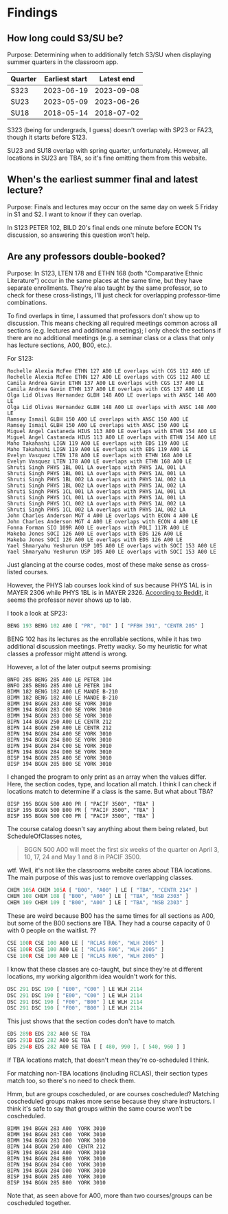 # Findings

## How long could S3/SU be?

Purpose: Determining when to additionally fetch S3/SU when displaying summer quarters in the classroom app.

| Quarter | Earliest start | Latest end |
| ------- | -------------- | ---------- |
| S323    | 2023-06-19     | 2023-09-08 |
| SU23    | 2023-05-09     | 2023-06-26 |
| SU18    | 2018-05-14     | 2018-07-02 |

S323 (being for undergrads, I guess) doesn't overlap with SP23 or FA23, though it starts before S123.

SU23 and SU18 overlap with spring quarter, unfortunately. However, all locations in SU23 are TBA, so it's fine omitting them from this website.

## When's the earliest summer final and latest lecture?

Purpose: Finals and lectures may occur on the same day on week 5 Friday in S1 and S2. I want to know if they can overlap.

In S123 PETER 102, BILD 20's final ends one minute before ECON 1's discussion, so answering this question won't help.

## Are any professors double-booked?

Purpose: In S123, LTEN 178 and ETHN 168 (both "Comparative Ethnic Literature") occur in the same places at the same time, but they have separate enrollments. They're also taught by the same professor, so to check for these cross-listings, I'll just check for overlapping professor-time combinations.

To find overlaps in time, I assumed that professors don't show up to discussion. This means checking all required meetings common across all sections (e.g. lectures and additional meetings); I only check the sections if there are no additional meetings (e.g. a seminar class or a class that only has lecture sections, A00, B00, etc.).

For S123:

```
Rochelle Alexia McFee ETHN 127 A00 LE overlaps with CGS 112 A00 LE
Rochelle Alexia McFee ETHN 127 A00 LE overlaps with CGS 112 A00 LE
Camila Andrea Gavin ETHN 137 A00 LE overlaps with CGS 137 A00 LE
Camila Andrea Gavin ETHN 137 A00 LE overlaps with CGS 137 A00 LE
Olga Lid Olivas Hernandez GLBH 148 A00 LE overlaps with ANSC 148 A00 LE
Olga Lid Olivas Hernandez GLBH 148 A00 LE overlaps with ANSC 148 A00 LE
Ramsey Ismail GLBH 150 A00 LE overlaps with ANSC 150 A00 LE
Ramsey Ismail GLBH 150 A00 LE overlaps with ANSC 150 A00 LE
Miguel Angel Castaneda HIUS 113 A00 LE overlaps with ETHN 154 A00 LE
Miguel Angel Castaneda HIUS 113 A00 LE overlaps with ETHN 154 A00 LE
Maho Takahashi LIGN 119 A00 LE overlaps with EDS 119 A00 LE
Maho Takahashi LIGN 119 A00 LE overlaps with EDS 119 A00 LE
Evelyn Vasquez LTEN 178 A00 LE overlaps with ETHN 168 A00 LE
Evelyn Vasquez LTEN 178 A00 LE overlaps with ETHN 168 A00 LE
Shruti Singh PHYS 1BL 001 LA overlaps with PHYS 1AL 001 LA
Shruti Singh PHYS 1BL 001 LA overlaps with PHYS 1AL 001 LA
Shruti Singh PHYS 1BL 002 LA overlaps with PHYS 1AL 002 LA
Shruti Singh PHYS 1BL 002 LA overlaps with PHYS 1AL 002 LA
Shruti Singh PHYS 1CL 001 LA overlaps with PHYS 1AL 001 LA
Shruti Singh PHYS 1CL 001 LA overlaps with PHYS 1AL 001 LA
Shruti Singh PHYS 1CL 002 LA overlaps with PHYS 1AL 002 LA
Shruti Singh PHYS 1CL 002 LA overlaps with PHYS 1AL 002 LA
John Charles Anderson MGT 4 A00 LE overlaps with ECON 4 A00 LE
John Charles Anderson MGT 4 A00 LE overlaps with ECON 4 A00 LE
Fonna Forman SIO 109R A00 LE overlaps with POLI 117R A00 LE
Makeba Jones SOCI 126 A00 LE overlaps with EDS 126 A00 LE
Makeba Jones SOCI 126 A00 LE overlaps with EDS 126 A00 LE
Yael Shmaryahu Yeshurun USP 105 A00 LE overlaps with SOCI 153 A00 LE
Yael Shmaryahu Yeshurun USP 105 A00 LE overlaps with SOCI 153 A00 LE
```

Just glancing at the course codes, most of these make sense as cross-listed courses.

However, the PHYS lab courses look kind of sus because PHYS 1AL is in MAYER 2306 while PHYS 1BL is in MAYER 2326. [According to Reddit](https://www.reddit.com/r/UCSD/comments/8h4vao/phys_1aal/dyh7q0t/), it seems the professor never shows up to lab.

I took a look at SP23:

```js
BENG 193 BENG 102 A00 [ "PR", "DI" ] [ "PFBH 391", "CENTR 205" ]
```

BENG 102 has its lectures as the enrollable sections, while it has two additional discussion meetings. Pretty wacky. So my heuristic for what classes a professor might attend is wrong.

However, a lot of the later output seems promising:

```
BNFO 285 BENG 285 A00 LE PETER 104
BNFO 285 BENG 285 A00 LE PETER 104
BIMM 182 BENG 182 A00 LE MANDE B-210
BIMM 182 BENG 182 A00 LE MANDE B-210
BIMM 194 BGGN 283 A00 SE YORK 3010
BIMM 194 BGGN 283 C00 SE YORK 3010
BIMM 194 BGGN 283 D00 SE YORK 3010
BIPN 144 BGGN 250 A00 LE CENTR 212
BIPN 144 BGGN 250 A00 LE CENTR 212
BIPN 194 BGGN 284 A00 SE YORK 3010
BIPN 194 BGGN 284 B00 SE YORK 3010
BIPN 194 BGGN 284 C00 SE YORK 3010
BIPN 194 BGGN 284 D00 SE YORK 3010
BISP 194 BGGN 285 A00 SE YORK 3010
BISP 194 BGGN 285 B00 SE YORK 3010
```

I changed the program to only print as an array when the values differ. Here, the section codes, type, and location all match. I think I can check if locations match to determine if a class is the same. But what about TBA?

```
BISP 195 BGGN 500 A00 PR [ "PACIF 3500", "TBA" ]
BISP 195 BGGN 500 B00 PR [ "PACIF 3500", "TBA" ]
BISP 195 BGGN 500 C00 PR [ "PACIF 3500", "TBA" ]
```

The course catalog doesn't say anything about them being related, but ScheduleOfClasses notes,

> BGGN 500 A00 will meet the first six weeks of the quarter on April 3, 10, 17, 24 and May 1 and 8 in PACIF 3500.

wtf. Well, it's not like the classrooms website cares about TBA locations. The main purpose of this was just to remove overlapping classes.

```js
CHEM 105A CHEM 105A [ "B00", "A00" ] LE [ "TBA", "CENTR 214" ]
CHEM 108 CHEM 108 [ "B00", "A00" ] LE [ "TBA", "NSB 2303" ]
CHEM 109 CHEM 109 [ "B00", "A00" ] LE [ "TBA", "NSB 2303" ]
```

These are weird because B00 has the same times for all sections as A00, but some of the B00 sections are TBA. They had a course capacity of 0 with 0 people on the waitlist. ??

```js
CSE 100R CSE 100 A00 LE [ "RCLAS R06", "WLH 2005" ]
CSE 100R CSE 100 A00 LE [ "RCLAS R06", "WLH 2005" ]
CSE 100R CSE 100 A00 LE [ "RCLAS R06", "WLH 2005" ]
```

I know that these classes are co-taught, but since they're at different locations, my working algorithm idea wouldn't work for this.

```js
DSC 291 DSC 190 [ "E00", "C00" ] LE WLH 2114
DSC 291 DSC 190 [ "E00", "C00" ] LE WLH 2114
DSC 291 DSC 190 [ "F00", "B00" ] LE WLH 2114
DSC 291 DSC 190 [ "F00", "B00" ] LE WLH 2114
```

This just shows that the section codes don't have to match.

```js
EDS 289B EDS 282 A00 SE TBA
EDS 291B EDS 282 A00 SE TBA
EDS 294B EDS 282 A00 SE TBA [ [ 480, 990 ], [ 540, 960 ] ]
```

If TBA locations match, that doesn't mean they're co-scheduled I think.

For matching non-TBA locations (including RCLAS), their section types match too, so there's no need to check them.

Hmm, but are groups coscheduled, or are courses coscheduled? Matching coscheduled groups makes more sense because they share instructors. I think it's safe to say that groups within the same course won't be coscheduled.

```
BIMM 194 BGGN 283 A00  YORK 3010
BIMM 194 BGGN 283 C00  YORK 3010
BIMM 194 BGGN 283 D00  YORK 3010
BIPN 144 BGGN 250 A00  CENTR 212
BIPN 194 BGGN 284 A00  YORK 3010
BIPN 194 BGGN 284 B00  YORK 3010
BIPN 194 BGGN 284 C00  YORK 3010
BIPN 194 BGGN 284 D00  YORK 3010
BISP 194 BGGN 285 A00  YORK 3010
BISP 194 BGGN 285 B00  YORK 3010
```

Note that, as seen above for A00, more than two courses/groups can be coscheduled together.
